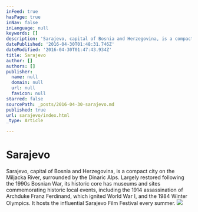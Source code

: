 ```yaml
---
inFeed: true
hasPage: true
inNav: false
inLanguage: null
keywords: []
description: 'Sarajevo, capital of Bosnia and Herzegovina, is a compact city on the Miljacka River, surrounded by the Dinaric Alps. Largely restored following the 1990s Bosnian War, its historic core has museums and sites commemorating historic local events, including the 1914 assassination of Archduke Franz Ferdinand, which ignited World War I, and the 1984 Winter Olympics. It hosts the influential Sarajevo Film Festival every summer.'
datePublished: '2016-04-30T01:48:31.746Z'
dateModified: '2016-04-30T01:47:43.934Z'
title: Sarajevo
author: []
authors: []
publisher:
  name: null
  domain: null
  url: null
  favicon: null
starred: false
sourcePath: _posts/2016-04-30-sarajevo.md
published: true
url: sarajevo/index.html
_type: Article

---
```

# Sarajevo

Sarajevo, capital of Bosnia and Herzegovina, is a compact city on the Miljacka River, surrounded by the Dinaric Alps. Largely restored following the 1990s Bosnian War, its historic core has museums and sites commemorating historic local events, including the 1914 assassination of Archduke Franz Ferdinand, which ignited World War I, and the 1984 Winter Olympics. It hosts the influential Sarajevo Film Festival every summer.
![](https://the-grid-user-content.s3-us-west-2.amazonaws.com/e09dae07-7de0-408c-957d-60b688ba3153.jpg)